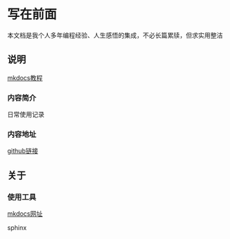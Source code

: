 # 写在前面

本文档是我个人多年编程经验、人生感悟的集成，不必长篇累牍，但求实用整洁

## 说明

[mkdocs教程](https://markdown-docs-zh.readthedocs.io/zh_CN/latest/)

### 内容简介

日常使用记录

### 内容地址

[github链接](https://github.com/CAUCHY2932/mathematics)



## 关于

### 使用工具

[mkdocs网址](https://www.mkdocs.org/)

sphinx


